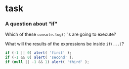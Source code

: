 # task

### A question about "if"

Which of these `console.log()` 's are going to execute?

What will the results of the expressions be inside `if(...)`?

```javascript
if (-1 || 0) alert( 'first' );
if (-1 && 0) alert( 'second' );
if (null || -1 && 1) alert( 'third' );
```

